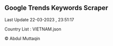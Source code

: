 

## Google Trends Keywords Scraper 
 
Last Update 22-03-2023 , 23:51:17

Country List :
VIETNAM.json



© Abdul Muttaqin 
